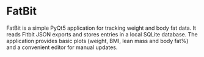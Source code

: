 # FatBit

FatBit is a simple PyQt5 application for tracking weight and body fat data.
It reads Fitbit JSON exports and stores entries in a local SQLite database. The
application provides basic plots (weight, BMI, lean mass and body fat%) and a
convenient editor for manual updates.

